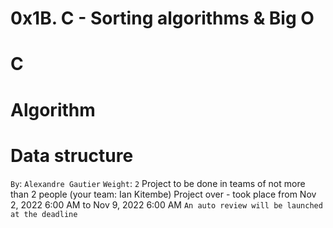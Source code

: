 # 0x1B. C - Sorting algorithms & Big O
# C
# Algorithm
# Data structure
 `By`: `Alexandre Gautier`
 `Weight`: `2`
 Project to be done in teams of not more than 2 people (your team: Ian Kitembe)
 Project over - took place from Nov 2, 2022 6:00 AM to Nov 9, 2022 6:00 AM
 `An auto review will be launched at the deadline`


